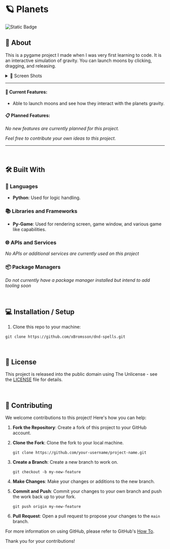 # 🪐 Planets

![Static Badge](https://img.shields.io/badge/status%3A-stable-green)

## 📖 About

This is a pygame project I made when I was very first learning to code. It is an interactive simulation of gravity. You can launch moons by clicking, dragging, and releasing.

<details>
  <summary>📸 Screen Shots</summary>

![screenshot](./assets/screenshots/Demo.png)

</details>

---

#### 🌟 Current Features:

- Able to launch moons and see how they interact with the planets gravity.

#### 📋 Planned Features:

_No new features are currently planned for this project._

_Feel free to contribute your own ideas to this project._

---

&nbsp;<br>

## 🛠️ Built With

### 📝 Languages

- **Python**: Used for logic handling.

### 📚 Libraries and Frameworks

- **Py-Game**: Used for rendering screen, game window, and various game like capabilities.

### 🌐 APIs and Services

_No APIs or additional services are currently used on this project_

### 📦 Package Managers

_Do not currently have a package manager installed but intend to add tooling soon_

<!-- - **NPM**: Handles dependency management and scripts. -->

<!-- ### 🛠️ Development Tools

- **Live Server**: Used for setting up a local development server for real-time website updates. -->

&nbsp;<br>

## 💻 Installation / Setup

1. Clone this repo to your machine:

```
git clone https://github.com/xBromsson/dnd-spells.git
```

<!-- 2. Install dependencies

```
npm install
```

3. Start the live server to test it out!

```
npm start
``` -->

&nbsp;<br>

## 📜 License

This project is released into the public domain using The Unlicense - see the [LICENSE](https://choosealicense.com/licenses/unlicense/) file for details.

&nbsp;<br>

## 🤝 Contributing

We welcome contributions to this project! Here's how you can help:

1. **Fork the Repository**: Create a fork of this project to your GitHub account.

2. **Clone the Fork**: Clone the fork to your local machine.

   ```
   git clone https://github.com/your-username/project-name.git
   ```

3. **Create a Branch**: Create a new branch to work on.

   ```
   git checkout -b my-new-feature
   ```

4. **Make Changes**: Make your changes or additions to the new branch.

5. **Commit and Push**: Commit your changes to your own branch and push the work back up to your fork.

   ```
   git push origin my-new-feature
   ```

6. **Pull Request**: Open a pull request to propose your changes to the `main` branch.

For more information on using GitHub, please refer to GitHub's [How To](https://docs.github.com/en/github/collaborating-with-issues-and-pull-requests).

Thank you for your contributions!
